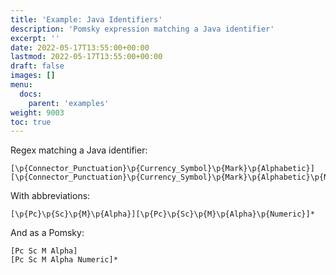 ```yaml
---
title: 'Example: Java Identifiers'
description: 'Pomsky expression matching a Java identifier'
excerpt: ''
date: 2022-05-17T13:55:00+00:00
lastmod: 2022-05-17T13:55:00+00:00
draft: false
images: []
menu:
  docs:
    parent: 'examples'
weight: 9003
toc: true
---
```


Regex matching a Java identifier:

```regexp
[\p{Connector_Punctuation}\p{Currency_Symbol}\p{Mark}\p{Alphabetic}][\p{Connector_Punctuation}\p{Currency_Symbol}\p{Mark}\p{Alphabetic}\p{Numeric}]*
```

With abbreviations:

```regexp
[\p{Pc}\p{Sc}\p{M}\p{Alpha}][\p{Pc}\p{Sc}\p{M}\p{Alpha}\p{Numeric}]*
```

And as a Pomsky:

```pomsky
[Pc Sc M Alpha]
[Pc Sc M Alpha Numeric]*
```
